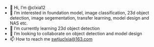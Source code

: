 - 👋 Hi, I’m @clxia12
- 👀 I’m interested in foundation model, image classification, 23d object detection, image segementation, transfer learning, model design and NAS etc.
- 🌱 I’m currently learning 23d object detection
- 💞️ I’m looking to collaborate on object detection and model design
- 📫 How to reach me swtjuclxia@163.com

<!---
clxia12/clxia12 is a ✨ special ✨ repository because its `README.md` (this file) appears on your GitHub profile.
You can click the Preview link to take a look at your changes.
--->
